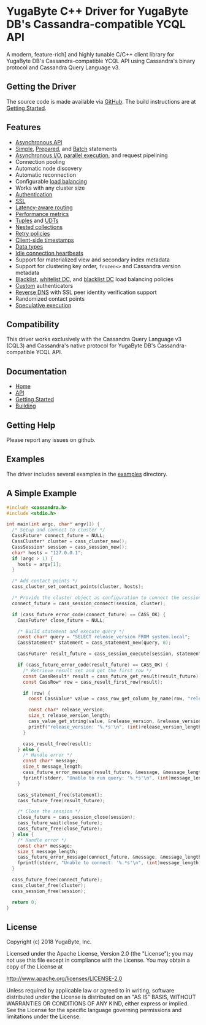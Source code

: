# YugaByte C++ Driver for YugaByte DB's Cassandra-compatible YCQL API

A modern, feature-rich] and highly tunable C/C++ client library for YugaByte DB's Cassandra-compatible YCQL API
using Cassandra's binary protocol and Cassandra Query Language v3. 

## Getting the Driver

The source code is made available via [GitHub]. The build instructions are at [Getting Started].

## Features

* [Asynchronous API]
* [Simple], [Prepared], and [Batch] statements
* [Asynchronous I/O], [parallel execution], and request pipelining
* Connection pooling
* Automatic node discovery
* Automatic reconnection
* Configurable [load balancing]
* Works with any cluster size
* [Authentication]
* [SSL]
* [Latency-aware routing]
* [Performance metrics]
* [Tuples] and [UDTs]
* [Nested collections]
* [Retry policies]
* [Client-side timestamps]
* [Data types]
* [Idle connection heartbeats]
* Support for materialized view and secondary index metadata
* Support for clustering key order, `frozen<>` and Cassandra version metadata
* [Blacklist], [whitelist DC], and [blacklist DC] load balancing policies
* [Custom] authenticators
* [Reverse DNS] with SSL peer identity verification support
* Randomized contact points
* [Speculative execution]

## Compatibility

This driver works exclusively with the Cassandra Query Language v3 (CQL3) and
Cassandra's native protocol for YugaByte DB's Cassandra-compatible YCQL API.

## Documentation

* [Home]
* [API]
* [Getting Started]
* [Building]

## Getting Help

Please report any issues on github.

## Examples

The driver includes several examples in the [examples] directory.

## A Simple Example
```c
#include <cassandra.h>
#include <stdio.h>

int main(int argc, char* argv[]) {
  /* Setup and connect to cluster */
  CassFuture* connect_future = NULL;
  CassCluster* cluster = cass_cluster_new();
  CassSession* session = cass_session_new();
  char* hosts = "127.0.0.1";
  if (argc > 1) {
    hosts = argv[1];
  }

  /* Add contact points */
  cass_cluster_set_contact_points(cluster, hosts);

  /* Provide the cluster object as configuration to connect the session */
  connect_future = cass_session_connect(session, cluster);

  if (cass_future_error_code(connect_future) == CASS_OK) {
    CassFuture* close_future = NULL;

    /* Build statement and execute query */
    const char* query = "SELECT release_version FROM system.local";
    CassStatement* statement = cass_statement_new(query, 0);

    CassFuture* result_future = cass_session_execute(session, statement);

    if (cass_future_error_code(result_future) == CASS_OK) {
      /* Retrieve result set and get the first row */
      const CassResult* result = cass_future_get_result(result_future);
      const CassRow* row = cass_result_first_row(result);

      if (row) {
        const CassValue* value = cass_row_get_column_by_name(row, "release_version");

        const char* release_version;
        size_t release_version_length;
        cass_value_get_string(value, &release_version, &release_version_length);
        printf("release_version: '%.*s'\n", (int)release_version_length, release_version);
      }

      cass_result_free(result);
    } else {
      /* Handle error */
      const char* message;
      size_t message_length;
      cass_future_error_message(result_future, &message, &message_length);
      fprintf(stderr, "Unable to run query: '%.*s'\n", (int)message_length, message);
    }

    cass_statement_free(statement);
    cass_future_free(result_future);

    /* Close the session */
    close_future = cass_session_close(session);
    cass_future_wait(close_future);
    cass_future_free(close_future);
  } else {
    /* Handle error */
    const char* message;
    size_t message_length;
    cass_future_error_message(connect_future, &message, &message_length);
    fprintf(stderr, "Unable to connect: '%.*s'\n", (int)message_length, message);
  }

  cass_future_free(connect_future);
  cass_cluster_free(cluster);
  cass_session_free(session);

  return 0;
}
```

## License
Copyright (c) 2018 YugaByte, Inc.

Licensed under the Apache License, Version 2.0 (the "License");
you may not use this file except in compliance with the License.
You may obtain a copy of the License at

http://www.apache.org/licenses/LICENSE-2.0

Unless required by applicable law or agreed to in writing, software
distributed under the License is distributed on an "AS IS" BASIS,
WITHOUT WARRANTIES OR CONDITIONS OF ANY KIND, either express or implied.
See the License for the specific language governing permissions and
limitations under the License.

[Apache Cassandra]: http://cassandra.apache.org
[DSE C/C++ driver]: http://docs.datastax.com/en/developer/cpp-driver-dse/latest
[DataStax Enterprise]: http://www.datastax.com/products/datastax-enterprise
[Examples]: examples/
[download server]: http://downloads.datastax.com/cpp-driver
[GitHub]: https://github.com/datastax/cpp-driver
[cpp-driver-compatability-matrix]: https://docs.datastax.com/en/developer/driver-matrix/doc/cppDrivers.html#cpp-drivers
[Home]: https://github.com/YugaByte/cassandra-cpp-driver
[API]: http://docs.datastax.com/en/developer/cpp-driver/latest/api
[Getting Started]: https://docs.yugabyte.com/latest/develop/client-drivers/cpp/
[Building]: http://docs.datastax.com/en/developer/cpp-driver/latest/topics/building
[Provide your input]: http://goo.gl/forms/ihKC5uEQr6
[centos-6-dependencies]: http://downloads.datastax.com/cpp-driver/centos/6/dependencies
[centos-7-dependencies]: http://downloads.datastax.com/cpp-driver/centos/7/dependencies
[ubuntu-14-04-dependencies]: http://downloads.datastax.com/cpp-driver/ubuntu/14.04/dependencies
[ubuntu-16-04-dependencies]: http://downloads.datastax.com/cpp-driver/ubuntu/16.04/dependencies
[ubuntu-18-04-dependencies]: http://downloads.datastax.com/cpp-driver/ubuntu/18.04/dependencies
[windows-dependencies]: http://downloads.datastax.com/cpp-driver/windows/dependencies

[Asynchronous API]: http://datastax.github.io/cpp-driver/topics/#futures
[Simple]: http://datastax.github.io/cpp-driver/topics/#executing-queries
[Prepared]: http://datastax.github.io/cpp-driver/topics/basics/prepared_statements/
[Batch]: http://datastax.github.io/cpp-driver/topics/basics/batches/
[Asynchronous I/O]: http://datastax.github.io/cpp-driver/topics/#asynchronous-i-o
[parallel execution]: http://datastax.github.io/cpp-driver/topics/#thread-safety
[load balancing]: http://datastax.github.io/cpp-driver/topics/configuration/#load-balancing
[Authentication]: http://datastax.github.io/cpp-driver/topics/security/#authentication
[SSL]: http://datastax.github.io/cpp-driver/topics/security/ssl/
[Latency-aware routing]: http://datastax.github.io/cpp-driver/topics/configuration/#latency-aware-routing
[Performance metrics]: http://datastax.github.io/cpp-driver/topics/metrics/
[Tuples]: http://datastax.github.io/cpp-driver/topics/basics/tuples/
[UDTs]: http://datastax.github.io/cpp-driver/topics/basics/user_defined_types/
[Nested collections]: http://datastax.github.io/cpp-driver/topics/basics/binding_parameters/#nested-collections
[Data types]: http://datastax.github.io/cpp-driver/topics/basics/data_types/
[Retry policies]: http://datastax.github.io/cpp-driver/topics/configuration/retry_policies/
[Client-side timestamps]: http://datastax.github.io/cpp-driver/topics/basics/client_side_timestamps/
[Idle connection heartbeats]: http://datastax.github.io/cpp-driver/topics/configuration/#connection-heartbeats
[Blacklist]: http://datastax.github.io/cpp-driver/topics/configuration/#blacklist
[whitelist DC]: http://datastax.github.io/cpp-driver/topics/configuration/#datacenter
[blacklist DC]: http://datastax.github.io/cpp-driver/topics/configuration/#datacenter
[Custom]: http://datastax.github.io/cpp-driver/topics/security/#custom
[Reverse DNS]: http://datastax.github.io/cpp-driver/topics/security/ssl/#enabling-cassandra-identity-verification
[Speculative execution]: http://datastax.github.io/cpp-driver/topics/configuration/#speculative-execution
